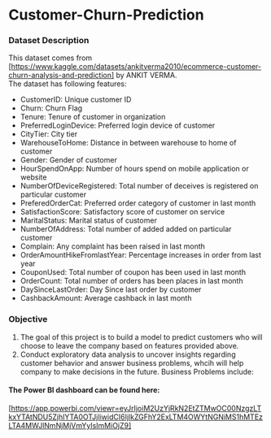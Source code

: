 # Customer-Churn-Prediction
### Dataset Description
This dataset comes from [https://www.kaggle.com/datasets/ankitverma2010/ecommerce-customer-churn-analysis-and-prediction] by ANKIT VERMA.   
The dataset has following features:  
* CustomerID: Unique customer ID
* Churn: Churn Flag
* Tenure: Tenure of customer in organization
* PreferredLoginDevice: Preferred login device of customer
* CityTier: City tier
* WarehouseToHome: Distance in between warehouse to home of customer
* Gender: Gender of customer
* HourSpendOnApp: Number of hours spend on mobile application or website
* NumberOfDeviceRegistered: Total number of deceives is registered on particular customer
* PreferedOrderCat: Preferred order category of customer in last month
* SatisfactionScore: Satisfactory score of customer on service
* MaritalStatus: Marital status of customer
* NumberOfAddress: Total number of added added on particular customer
* Complain: Any complaint has been raised in last month
* OrderAmountHikeFromlastYear: Percentage increases in order from last year
* CouponUsed: Total number of coupon has been used in last month
* OrderCount: Total number of orders has been places in last month
* DaySinceLastOrder: Day Since last order by customer
* CashbackAmount: Average cashback in last month

### Objective
1. The goal of this project is to build a model to predict customers who will choose to leave the company based on features provided above.
2. Conduct exploratory data analysis to uncover insights regarding customer behavior and answer business problems, whcih will help company to make decisions in the future. Business Problems include:  

#### The Power BI dashboard can be found here: 
 [https://app.powerbi.com/viewr=eyJrIjoiM2UzYjRkN2EtZTMwOC00NzgzLTkxYTAtNDU5ZjhlYTA0OTJjIiwidCI6IjlkZGFhY2ExLTM4OWYtNGNiMS1hMTEzLTA4MWJlNmNjMjVmYyIsImMiOjZ9]
